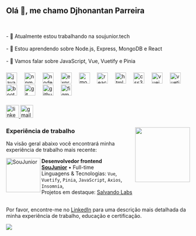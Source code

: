 <h2 align="left">Olá 👋, me chamo Djhonantan Parreira</h2>

<br clear="both">

<p align="left">- 🔭 Atualmente estou trabalhando na soujunior.tech<br><br>- 🌱 Estou aprendendo sobre Node.js, Express, MongoDB e React<br><br>- 💬 Vamos falar sobre JavaScript, Vue, Vuetify e Pinia</p>

###

<div align="left">
  <img src="https://cdn.jsdelivr.net/gh/devicons/devicon/icons/javascript/javascript-original.svg" height="30" alt="javascript logo"  />
  <img width="12" />
  <img src="https://cdn.jsdelivr.net/gh/devicons/devicon/icons/npm/npm-original-wordmark.svg" height="30" alt="npm logo"  />
  <img width="12" />
  <img src="https://cdn.jsdelivr.net/gh/devicons/devicon/icons/nodejs/nodejs-original.svg" height="30" alt="nodejs logo"  />
  <img width="12" />
  <img src="https://cdn.jsdelivr.net/gh/devicons/devicon/icons/express/express-original.svg" height="30" alt="express logo"  />
  <img width="12" />
  <img src="https://cdn.jsdelivr.net/gh/devicons/devicon/icons/mongodb/mongodb-original.svg" height="30" alt="mongodb logo"  />
  <img width="12" />
  <img src="https://cdn.jsdelivr.net/gh/devicons/devicon/icons/react/react-original.svg" height="30" alt="react logo"  />
  <img width="12" />
  <img src="https://cdn.jsdelivr.net/gh/devicons/devicon/icons/html5/html5-original.svg" height="30" alt="html5 logo"  />
  <img width="12" />
  <img src="https://cdn.jsdelivr.net/gh/devicons/devicon/icons/css3/css3-original.svg" height="30" alt="css3 logo"  />
  <img width="12" />
  <img src="https://cdn.jsdelivr.net/gh/devicons/devicon/icons/vuejs/vuejs-original.svg" height="30" alt="vuejs logo"  />
  <img width="12" />
  <img src="https://cdn.jsdelivr.net/gh/devicons/devicon/icons/vuetify/vuetify-original.svg" height="30" alt="vuetify logo"  />
  <img width="12" />
  <img src="https://cdn.jsdelivr.net/gh/devicons/devicon/icons/bootstrap/bootstrap-original.svg" height="30" alt="bootstrap logo"  />
  <img width="12" />
  <img src="https://cdn.jsdelivr.net/gh/devicons/devicon/icons/git/git-original.svg" height="30" alt="git logo"  />
  <img width="12" />
  <img src="https://cdn.jsdelivr.net/gh/devicons/devicon/icons/github/github-original.svg" height="30" alt="github logo"  />
  <img width="12" />
  <img src="https://cdn.jsdelivr.net/gh/devicons/devicon/icons/figma/figma-original.svg" height="30" alt="figma logo"  />
</div>

###

<div align="left">
  <a href="https://linkedin.com/in/djhonantanparreira" target="_blank">
    <img src="https://img.shields.io/static/v1?message=LinkedIn&logo=linkedin&label=&color=0077B5&logoColor=white&labelColor=&style=for-the-badge" height="35" alt="linkedin logo"  />
  </a>
  <a href="mailto:djhonantanparreira@gmail.com" target="_blank">
    <img src="https://img.shields.io/static/v1?message=Gmail&logo=gmail&label=&color=D14836&logoColor=white&labelColor=&style=for-the-badge" height="35" alt="gmail logo"  />
  </a>
</div>

###

<img align="right" height="150" src="https://media.tenor.com/gDyGbfHlyXkAAAAi/a.gif"  />

###

### Experiência de trabalho

Na visão geral abaixo você encontrará minha experiência de trabalho mais recente:

[<img align="left" height="94px" width="94px" alt="SouJunior" src="https://media.licdn.com/dms/image/C4D0BAQFsFs3ksU63Sw/company-logo_200_200/0/1680116470998/soujunior_logo?e=1724889600&v=beta&t=XEq2_5L_u1QCKez4NyFVnInxyM5wlx6bPJSFs_0rfgA"/>](https://soujunior.tech)

**Desenvolvedor frontend** \
[**SouJunior**](https://soujunior.tech/) • Full-time \
Linguagens & Tecnologias: `Vue`, `Vuetify`, `Pinia`, `JavaScript`, `Axios`, `Insomnia`,\
Projetos em destaque: [Salvando Labs](https://github.com/djhonantanparreira/salvando-labs)
<br/>
<br/>

Por favor, encontre-me no [LinkedIn](https://www.linkedin.com/in/djhonantanparreira/) para uma descrição mais detalhada da minha experiência de trabalho, educação e certificação.

![](http://github-profile-summary-cards.vercel.app/api/cards/profile-details?username=djhonantanparreira&theme=dracula)

